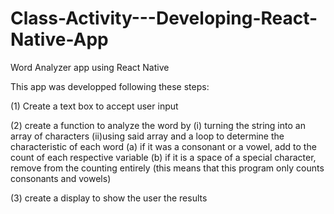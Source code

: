 # Class-Activity---Developing-React-Native-App
Word Analyzer app using React Native

This app was developped following these steps:

(1) Create a text box to accept user input

(2) create a function to analyze the word by
  (i) turning the string into an array of characters
  (ii)using said array and a loop to determine the characteristic of each word
    (a) if it was a consonant or a vowel, add to the count of each respective variable
    (b) if it is a space of a special character, remove from the counting entirely
      (this means that this program only counts consonants and vowels)

(3) create a display to show the user the results
